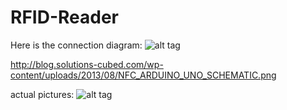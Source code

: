# RFID-Reader

Here is the connection diagram:
![alt tag](http://blog.solutions-cubed.com/wp-content/uploads/2013/08/NFC_ARDUINO_UNO_SCHEMATIC.png)

http://blog.solutions-cubed.com/wp-content/uploads/2013/08/NFC_ARDUINO_UNO_SCHEMATIC.png

actual pictures:
![alt tag](https://goo.gl/rDSnhH)

